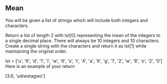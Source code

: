 ## Mean
You will be given a list of strings which will include both integers and characters.

Return a list of length 2 with lst[0] representing the mean of the integers to a single decimal place. There will always be 10 integers and 10 characters. Create a single string with the characters and return it as lst[1] while maintaining the original order.

lst = ['u', '6', 'd', '1', 'i', 'w', '6', 's', 't', '4', 'a', '6', 'g', '1', '2', 'w', '8', 'o', '2', '0']
Here is an example of your return

[3.6, 'udiwstagwo']
